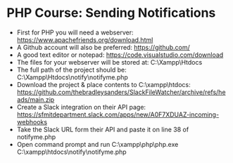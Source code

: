 # PHP Course: Sending Notifications

*	First for PHP you will need a webserver: https://www.apachefriends.org/download.html
*	A Github account will also be preferred: https://github.com/
*	A good text editor or notepad: https://code.visualstudio.com/download
*	The files for your webserver will be stored at: C:\Xampp\Htdocs
*	The full path of the project should be: C:\Xampp\Htdocs\notify\notifyme.php
*	Download the project & place contents to C:\xampp\htdocs: https://github.com/thebradleysanders/SlackFileWatcher/archive/refs/heads/main.zip
*	Create a Slack integration on their API page: https://sfmitdepartment.slack.com/apps/new/A0F7XDUAZ-incoming-webhooks
*	Take the Slack URL form their API and paste it on line 38 of notifyme.php
*	Open command prompt and run C:\xampp\php\php.exe C:\xampp\htdocs\notify\notifyme.php
